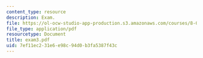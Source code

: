 ```yaml
---
content_type: resource
description: Exam.
file: https://ol-ocw-studio-app-production.s3.amazonaws.com/courses/8-022-physics-ii-electricity-and-magnetism-fall-2006/7ef11ec231e6e98c94d0b3fa5387f43c_exam3.pdf
file_type: application/pdf
resourcetype: Document
title: exam3.pdf
uid: 7ef11ec2-31e6-e98c-94d0-b3fa5387f43c
---
```

